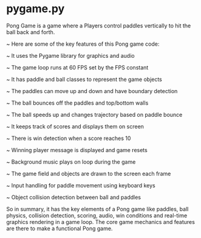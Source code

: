 # pygame.py
Pong Game 
is a game where a Players control paddles vertically to hit the ball back and forth.

~ Here are some of the key features of this Pong game code:

~ It uses the Pygame library for graphics and audio

~ The game loop runs at 60 FPS set by the FPS constant

~ It has paddle and ball classes to represent the game objects

~ The paddles can move up and down and have boundary detection

~ The ball bounces off the paddles and top/bottom walls

~ The ball speeds up and changes trajectory based on paddle bounce

~ It keeps track of scores and displays them on screen

~ There is win detection when a score reaches 10

~ Winning player message is displayed and game resets

~ Background music plays on loop during the game

~ The game field and objects are drawn to the screen each frame

~ Input handling for paddle movement using keyboard keys

~ Object collision detection between ball and paddles

So in summary, it has the key elements of a Pong game like paddles, ball physics, collision detection, scoring, audio, win conditions and real-time graphics rendering in a game loop. The core game mechanics and features are there to make a functional Pong game.
